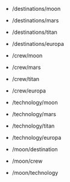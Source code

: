 - /destinations/moon
- /destinations/mars
- /destinations/titan
- /destinations/europa

- /crew/moon
- /crew/mars
- /crew/titan
- /crew/europa

- /technology/moon
- /technology/mars
- /technology/titan
- /technology/europa

- /moon/destination
- /moon/crew
- /moon/technology
